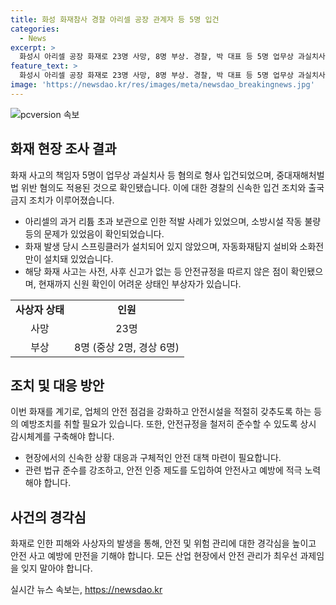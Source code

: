 ```yaml
---
title: 화성 화재참사 경찰 아리셀 공장 관계자 등 5명 입건
categories:
  - News
excerpt: >
  화성시 아리셀 공장 화재로 23명 사망, 8명 부상. 경찰, 박 대표 등 5명 업무상 과실치사 혐의로 입건. 공장은 리튬 초과보관 적발, 스프링클러 미설치 등 안전 문제 존재. 경찰 조치에 출국금지도 포함. 사고의 중대성으로 신속한 조치로 전달. 현재 2명의 신원만 확인.
feature_text: >
  화성시 아리셀 공장 화재로 23명 사망, 8명 부상. 경찰, 박 대표 등 5명 업무상 과실치사 혐의로 입건. 공장은 리튬 초과보관 적발, 스프링클러 미설치 등 안전 문제 존재. 경찰 조치에 출국금지도 포함. 사고의 중대성으로 신속한 조치로 전달. 현재 2명의 신원만 확인.
image: 'https://newsdao.kr/res/images/meta/newsdao_breakingnews.jpg'
---
```


<p><img src="https://newsdao.kr/res/images/meta/newsdao_breakingnews.jpg" alt="pcversion 속보" /></p>

<h2 data-ke-size="size26">화재 현장 조사 결과</h2>

<p data-ke-size="size16">화재 사고의 책임자 5명이 업무상 과실치사 등 혐의로 형사 입건되었으며, 중대재해처벌법 위반 혐의도 적용된 것으로 확인됐습니다. 이에 대한 경찰의 신속한 입건 조치와 출국금지 조치가 이루어졌습니다.</p>

<ul>
  <li>아리셀의 과거 리튬 초과 보관으로 인한 적발 사례가 있었으며, 소방시설 작동 불량 등의 문제가 있었음이 확인되었습니다.</li>
  <li>화재 발생 당시 스프링클러가 설치되어 있지 않았으며, 자동화재탐지 설비와 소화전만이 설치돼 있었습니다.</li>
  <li>해당 화재 사고는 사전, 사후 신고가 없는 등 안전규정을 따르지 않은 점이 확인됐으며, 현재까지 신원 확인이 어려운 상태인 부상자가 있습니다.</li>
</ul>

<table>
  <tr>
    <td style="text-align: center; height: 17px;"><b>사상자 상태</b></td>
    <td style="text-align: center; height: 17px;"><b>인원</b></td>
  </tr>
  <tr>
    <td style="text-align: center; height: 17px;">사망</td>
    <td style="text-align: center; height: 17px;">23명</td>
  </tr>
  <tr>
    <td style="text-align: center; height: 17px;">부상</td>
    <td style="text-align: center; height: 17px;">8명 (중상 2명, 경상 6명)</td>
  </tr>
</table>

<h2 data-ke-size="size26">조치 및 대응 방안</h2>

<p data-ke-size="size16">이번 화재를 계기로, 업체의 안전 점검을 강화하고 안전시설을 적절히 갖추도록 하는 등의 예방조치를 취할 필요가 있습니다. 또한, 안전규정을 철저히 준수할 수 있도록 상시 감시체계를 구축해야 합니다.</p>

<ul>
  <li>현장에서의 신속한 상황 대응과 구체적인 안전 대책 마련이 필요합니다.</li>
  <li>관련 법규 준수를 강조하고, 안전 인증 제도를 도입하여 안전사고 예방에 적극 노력해야 합니다.</li>
</ul>

<h2 data-ke-size="size26">사건의 경각심</h2>

<p data-ke-size="size16">화재로 인한 피해와 사상자의 발생을 통해, 안전 및 위험 관리에 대한 경각심을 높이고 안전 사고 예방에 만전을 기해야 합니다. 모든 산업 현장에서 안전 관리가 최우선 과제임을 잊지 말아야 합니다.</p>
실시간 뉴스 속보는, <a href="https://newsdao.kr" rel="dofollow">https://newsdao.kr</a>


